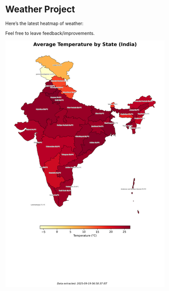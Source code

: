 # Weather Project

Here’s the latest heatmap of weather:

Feel free to leave feedback/improvements.

![India Heatmap](docs/assets/india_heatmap.png?v=CCAFE7)
